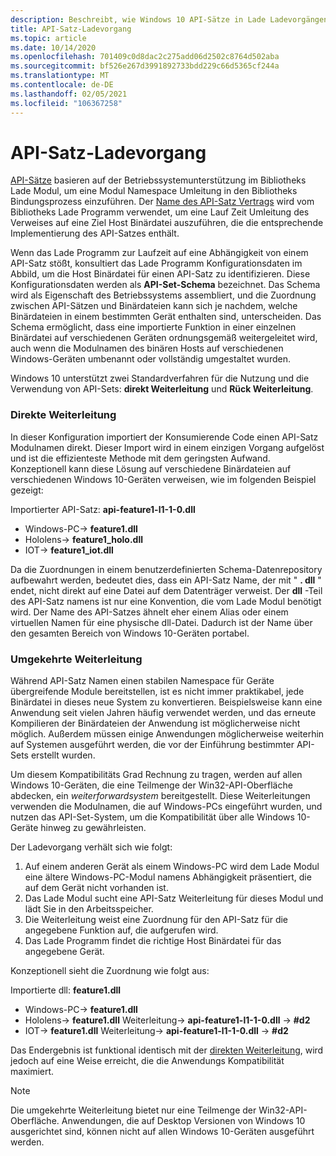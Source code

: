```yaml
---
description: Beschreibt, wie Windows 10 API-Sätze in Lade Ladevorgängen verwendet.
title: API-Satz-Ladevorgang
ms.topic: article
ms.date: 10/14/2020
ms.openlocfilehash: 701409c0d8dac2c275add06d2502c8764d502aba
ms.sourcegitcommit: bf526e267d3991892733bdd229c66d5365cf244a
ms.translationtype: MT
ms.contentlocale: de-DE
ms.lasthandoff: 02/05/2021
ms.locfileid: "106367258"
---
```

# <a name="api-set-loader-operation"></a>API-Satz-Ladevorgang

[API-Sätze](windows-apisets.md) basieren auf der Betriebssystemunterstützung im Bibliotheks Lade Modul, um eine Modul Namespace Umleitung in den Bibliotheks Bindungsprozess einzuführen. Der [Name des API-Satz Vertrags](windows-apisets.md#api-set-contract-names) wird vom Bibliotheks Lade Programm verwendet, um eine Lauf Zeit Umleitung des Verweises auf eine Ziel Host Binärdatei auszuführen, die die entsprechende Implementierung des API-Satzes enthält.

Wenn das Lade Programm zur Laufzeit auf eine Abhängigkeit von einem API-Satz stößt, konsultiert das Lade Programm Konfigurationsdaten im Abbild, um die Host Binärdatei für einen API-Satz zu identifizieren. Diese Konfigurationsdaten werden als **API-Set-Schema** bezeichnet. Das Schema wird als Eigenschaft des Betriebssystems assembliert, und die Zuordnung zwischen API-Sätzen und Binärdateien kann sich je nachdem, welche Binärdateien in einem bestimmten Gerät enthalten sind, unterscheiden. Das Schema ermöglicht, dass eine importierte Funktion in einer einzelnen Binärdatei auf verschiedenen Geräten ordnungsgemäß weitergeleitet wird, auch wenn die Modulnamen des binären Hosts auf verschiedenen Windows-Geräten umbenannt oder vollständig umgestaltet wurden.

Windows 10 unterstützt zwei Standardverfahren für die Nutzung und die Verwendung von API-Sets: **direkt Weiterleitung** und **Rück Weiterleitung**.

### <a name="direct-forwarding"></a>Direkte Weiterleitung

In dieser Konfiguration importiert der Konsumierende Code einen API-Satz Modulnamen direkt. Dieser Import wird in einem einzigen Vorgang aufgelöst und ist die effizienteste Methode mit dem geringsten Aufwand. Konzeptionell kann diese Lösung auf verschiedene Binärdateien auf verschiedenen Windows 10-Geräten verweisen, wie im folgenden Beispiel gezeigt:

Importierter API-Satz: **api-feature1-l1-1-0.dll**
-  Windows-PC-> **feature1.dll**
-  Hololens-> **feature1_holo.dll**
-  IOT-> **feature1_iot.dll**

Da die Zuordnungen in einem benutzerdefinierten Schema-Datenrepository aufbewahrt werden, bedeutet dies, dass ein API-Satz Name, der mit " **. dll** " endet, nicht direkt auf eine Datei auf dem Datenträger verweist. Der **dll** -Teil des API-Satz namens ist nur eine Konvention, die vom Lade Modul benötigt wird. Der Name des API-Satzes ähnelt eher einem Alias oder einem virtuellen Namen für eine physische dll-Datei. Dadurch ist der Name über den gesamten Bereich von Windows 10-Geräten portabel.

### <a name="reverse-forwarding"></a>Umgekehrte Weiterleitung

Während API-Satz Namen einen stabilen Namespace für Geräte übergreifende Module bereitstellen, ist es nicht immer praktikabel, jede Binärdatei in dieses neue System zu konvertieren. Beispielsweise kann eine Anwendung seit vielen Jahren häufig verwendet werden, und das erneute Kompilieren der Binärdateien der Anwendung ist möglicherweise nicht möglich. Außerdem müssen einige Anwendungen möglicherweise weiterhin auf Systemen ausgeführt werden, die vor der Einführung bestimmter API-Sets erstellt wurden.

Um diesem Kompatibilitäts Grad Rechnung zu tragen, werden auf allen Windows 10-Geräten, die eine Teilmenge der Win32-API-Oberfläche abdecken, ein *weiterforwardsystem* bereitgestellt. Diese Weiterleitungen verwenden die Modulnamen, die auf Windows-PCs eingeführt wurden, und nutzen das API-Set-System, um die Kompatibilität über alle Windows 10-Geräte hinweg zu gewährleisten.

Der Ladevorgang verhält sich wie folgt:

1.  Auf einem anderen Gerät als einem Windows-PC wird dem Lade Modul eine ältere Windows-PC-Modul namens Abhängigkeit präsentiert, die auf dem Gerät nicht vorhanden ist.
2.  Das Lade Modul sucht eine API-Satz Weiterleitung für dieses Modul und lädt Sie in den Arbeitsspeicher.
3.  Die Weiterleitung weist eine Zuordnung für den API-Satz für die angegebene Funktion auf, die aufgerufen wird.
4.  Das Lade Programm findet die richtige Host Binärdatei für das angegebene Gerät.

Konzeptionell sieht die Zuordnung wie folgt aus:

Importierte dll: **feature1.dll**
- Windows-PC-> **feature1.dll**
- Hololens-> **feature1.dll** Weiterleitung-> **api-feature1-l1-1-0.dll**  ->  **#d2**
- IOT-> **feature1.dll** Weiterleitung-> **api-feature1-l1-1-0.dll**  ->  **#d2**

Das Endergebnis ist funktional identisch mit der [direkten Weiterleitung](#direct-forwarding), wird jedoch auf eine Weise erreicht, die die Anwendungs Kompatibilität maximiert.

> [!NOTE]
> Die umgekehrte Weiterleitung bietet nur eine Teilmenge der Win32-API-Oberfläche. Anwendungen, die auf Desktop Versionen von Windows 10 ausgerichtet sind, können nicht auf allen Windows 10-Geräten ausgeführt werden.
